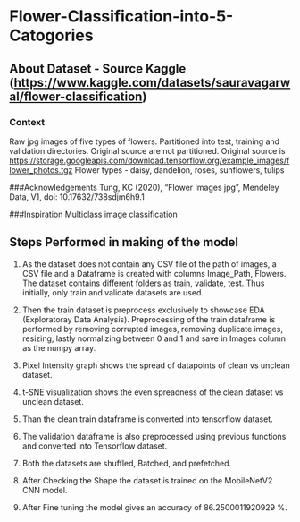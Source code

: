 # Flower-Classification-into-5-Catogories

## About Dataset - Source Kaggle (https://www.kaggle.com/datasets/sauravagarwal/flower-classification)
### Context
Raw jpg images of five types of flowers. Partitioned into test, training and validation directories. Original source are not partitioned. Original source is https://storage.googleapis.com/download.tensorflow.org/example_images/flower_photos.tgz
Flower types - daisy, dandelion, roses, sunflowers, tulips

###Acknowledgements
Tung, KC (2020), “Flower Images jpg”, Mendeley Data, V1, doi: 10.17632/738sdjm6h9.1

###Inspiration
Multiclass image classification

## Steps Performed in making of the model
1. As the dataset does not contain any CSV file of the path of images, a CSV file and a Dataframe is created with columns Image_Path, Flowers. The dataset contains different folders as train, validate, test. Thus initially, only train and validate datasets are used.

2. Then the train dataset is preprocess exclusively to showcase EDA (Exploratoray Data Analysis). Preprocessing of the train dataframe is performed by removing corrupted images, removing duplicate images, resizing, lastly normalizing between 0 and 1 and save in Images column as the numpy array.

3. Pixel Intensity graph shows the spread of datapoints of clean vs unclean dataset.

4. t-SNE visualization shows the even spreadness of the clean dataset vs unclean dataset.

5. Than the clean train dataframe is converted into tensorflow dataset.

6. The validation dataframe is also preprocessed using previous functions and converted into Tensorflow dataset.

7. Both the datasets are shuffled, Batched, and prefetched.

8. After Checking the Shape the dataset is trained on the MobileNetV2 CNN model.

9. After Fine tuning the model gives an accuracy of 86.2500011920929 %. 
